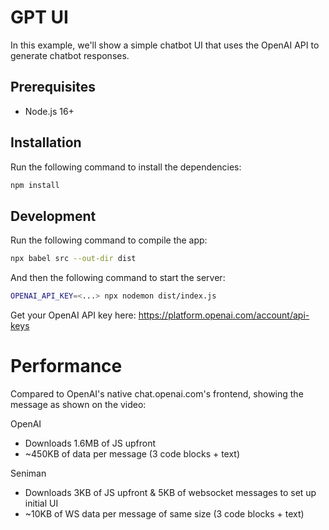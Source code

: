 # GPT UI

In this example, we'll show a simple chatbot UI that uses the OpenAI API to generate chatbot responses.

## Prerequisites
- Node.js 16+

## Installation

Run the following command to install the dependencies:

```bash
npm install
```

## Development

Run the following command to compile the app:
```bash
npx babel src --out-dir dist
```

And then the following command to start the server:

```bash
OPENAI_API_KEY=<...> npx nodemon dist/index.js
```

Get your OpenAI API key here: https://platform.openai.com/account/api-keys

# Performance
Compared to OpenAI's native chat.openai.com's frontend, showing the message as shown on the video:

OpenAI
- Downloads 1.6MB of JS upfront
- ~450KB of data per message (3 code blocks + text)

Seniman
- Downloads 3KB of JS upfront & 5KB of websocket messages to set up initial UI
- ~10KB of WS data per message of same size (3 code blocks + text)
